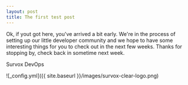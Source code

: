 ```yaml
---
layout: post
title: The first test post
---
```


Ok, if yout got here, you've arrived a bit early. We're in the process of setting up our little developer community and we hope to have some interesting things for you to check out in the next few weeks. Thanks for stopping by, check back in sometime next week. 

Survox DevOps

![_config.yml]({{ site.baseurl }}/images/survox-clear-logo.png)

